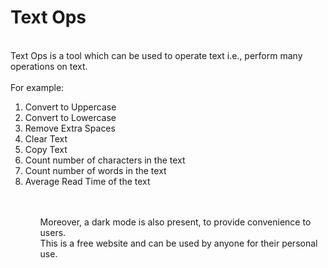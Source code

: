 <h1>Text Ops</h1>
<br>
Text Ops is a tool which can be used to operate text i.e., perform many operations on text.
<br>
<br>
For example:
<ol>
<li>Convert to Uppercase</li>
<li>Convert to Lowercase</li>
<li>Remove Extra Spaces</li>
<li>Clear Text</li>
<li>Copy Text</li>
<li>Count number of characters in the text</li>
<li>Count number of words in the text</li>
<li>Average Read Time of the text</li>
 <ol>
<br>
<br>
Moreover, a dark mode is also present, to provide convenience to users.
<br>
This is a free website and can be used by anyone for their personal use.
